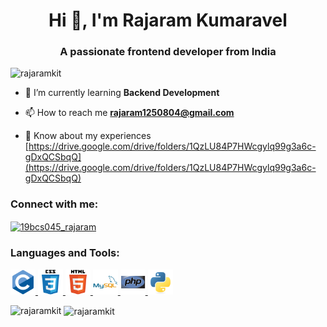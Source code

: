<h1 align="center">Hi 👋, I'm Rajaram Kumaravel</h1>
<h3 align="center">A passionate frontend developer from India</h3>

<p align="left"> <img src="https://komarev.com/ghpvc/?username=rajaramkit&label=Profile%20views&color=0e75b6&style=flat" alt="rajaramkit" /> </p>

- 🌱 I’m currently learning **Backend Development**

- 📫 How to reach me **rajaram1250804@gmail.com**

- 📄 Know about my experiences [https://drive.google.com/drive/folders/1QzLU84P7HWcgylq99g3a6c-gDxQCSbqQ](https://drive.google.com/drive/folders/1QzLU84P7HWcgylq99g3a6c-gDxQCSbqQ)

<h3 align="left">Connect with me:</h3>
<p align="left">
<a href="https://www.hackerrank.com/19bcs045_rajaram" target="blank"><img align="center" src="https://raw.githubusercontent.com/rahuldkjain/github-profile-readme-generator/master/src/images/icons/Social/hackerrank.svg" alt="19bcs045_rajaram" height="30" width="40" /></a>
</p>

<h3 align="left">Languages and Tools:</h3>
<p align="left"> <a href="https://www.cprogramming.com/" target="_blank" rel="noreferrer"> <img src="https://raw.githubusercontent.com/devicons/devicon/master/icons/c/c-original.svg" alt="c" width="40" height="40"/> </a> <a href="https://www.w3schools.com/css/" target="_blank" rel="noreferrer"> <img src="https://raw.githubusercontent.com/devicons/devicon/master/icons/css3/css3-original-wordmark.svg" alt="css3" width="40" height="40"/> </a> <a href="https://www.w3.org/html/" target="_blank" rel="noreferrer"> <img src="https://raw.githubusercontent.com/devicons/devicon/master/icons/html5/html5-original-wordmark.svg" alt="html5" width="40" height="40"/> </a> <a href="https://www.mysql.com/" target="_blank" rel="noreferrer"> <img src="https://raw.githubusercontent.com/devicons/devicon/master/icons/mysql/mysql-original-wordmark.svg" alt="mysql" width="40" height="40"/> </a> <a href="https://www.php.net" target="_blank" rel="noreferrer"> <img src="https://raw.githubusercontent.com/devicons/devicon/master/icons/php/php-original.svg" alt="php" width="40" height="40"/> </a> <a href="https://www.python.org" target="_blank" rel="noreferrer"> <img src="https://raw.githubusercontent.com/devicons/devicon/master/icons/python/python-original.svg" alt="python" width="40" height="40"/> </a> </p>

<p><img align="left" src="https://github-readme-stats.vercel.app/api/top-langs?username=rajaramkit&show_icons=true&locale=en&layout=compact" alt="rajaramkit" /></p>

<p>&nbsp;<img align="center" src="https://github-readme-stats.vercel.app/api?username=rajaramkit&show_icons=true&locale=en" alt="rajaramkit" /></p>
